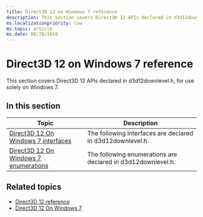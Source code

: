 ```yaml
---
title: Direct3D 12 on Windows 7 reference
description: This section covers Direct3D 12 APIs declared in d3d12downlevel.h, for use solely on Windows 7.
ms.localizationpriority: low
ms.topic: article
ms.date: 08/29/2019
---
```


# Direct3D 12 on Windows 7 reference

This section covers Direct3D 12 APIs declared in d3d12downlevel.h, for use solely on Windows 7.

## In this section

| Topic | Description |
| - | - |
| [Direct3D 12 On Windows 7 interfaces](direct3d-12on7-interfaces.md) | The following interfaces are declared in d3d12downlevel.h. |
| [Direct3D 12 On Windows 7 enumerations](direct3d-12on7-enumerations.md) | The following enumerations are declared in d3d12downlevel.h. |

## Related topics
* [Direct3D 12 reference](direct3d-12-reference.md)
* [Direct3D 12 On Windows 7](http://aka.ms/d3d12on7)
